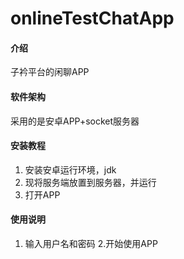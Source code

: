 # onlineTestChatApp

#### 介绍
子衿平台的闲聊APP

#### 软件架构
采用的是安卓APP+socket服务器


#### 安装教程

1. 安装安卓运行环境，jdk
2. 现将服务端放置到服务器，并运行
3. 打开APP

#### 使用说明

1. 输入用户名和密码
2.开始使用APP
